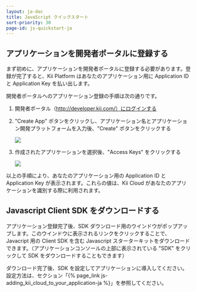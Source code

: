 ```yaml
---
layout: ja-doc
title: JavaScript クイックスタート
sort-priority: 30
page-id: js-quickstart-ja
---
```

## アプリケーションを開発者ポータルに登録する

まず初めに、アプリケーションを開発者ポータルに登録する必要があります。登録が完了すると、Kii Platform はあなたのアプリケーション用に Application ID と Application Key を払い出します。

開発者ポータルへのアプリケーション登録の手順は次の通りです。

1. 開発者ポータル（http://developer.kii.com/）にログインする
2. "Create App" ボタンをクリックし、アプリケーション名とアプリケーション開発プラットフォームを入力後、"Create" ボタンをクリックする

    ![](01.png)

3. 作成されたアプリケーションを選択後、"Access Keys" をクリックする

    ![](02.png)

以上の手順により、あなたのアプリケーション用の Application ID と Application Key が表示されます。これらの値は、Kii Cloud があなたのアプリケーションを識別する際に利用されます。


## Javascript Client SDK をダウンロードする

アプリケーション登録完了後、SDK ダウンロード用のウインドウがポップアップします。このウインドウに表示されるリンクをクリックすることで、Javacript 用の Client SDK を含む Javascript スターターキットをダウンロードできます。（アプリケーションコンソールの上部に表示されている "SDK" をクリックして SDK をダウンロードすることもできます）

ダウンロード完了後、SDK を設定してアプリケーションに導入してください。設定方法は、セクション「{% page_link js-adding_kii_cloud_to_your_application-ja %}」を参照してください。
